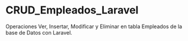 # CRUD_Empleados_Laravel
Operaciones Ver, Insertar, Modificar y Eliminar en tabla Empleados de la base de Datos con Laravel.
